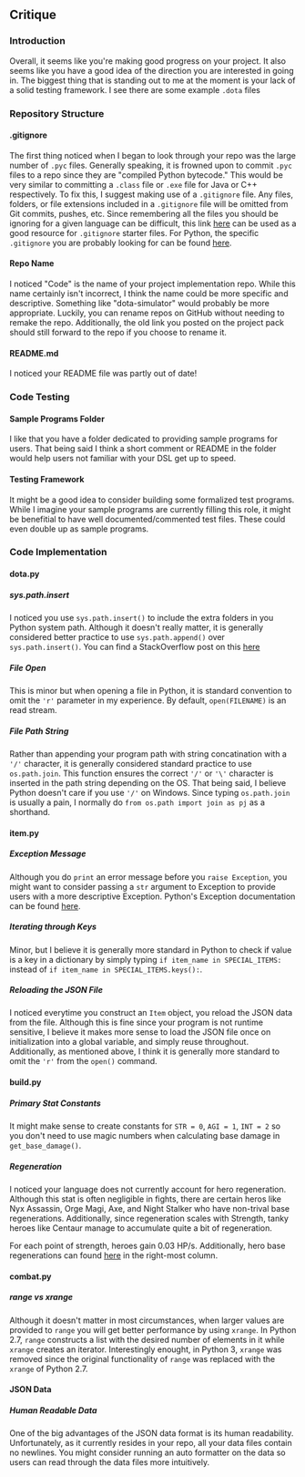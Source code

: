 
## Critique

### Introduction

Overall, it seems like you're making good progress on your project. It also seems like you have
a good idea of the direction you are interested in going in. The biggest thing that is standing
out to me at the moment is your lack of a solid testing framework. I see there are some example
`.dota` files





### Repository Structure

#### .gitignore
The first thing noticed when I began to look through your repo was the large number of `.pyc`
files. Generally speaking, it is frowned upon to commit `.pyc` files to a repo since they are
"compiled Python bytecode." This would be very similar to committing a `.class` file or `.exe`
file for Java or C++ respectively. To fix this, I suggest making use of a `.gitignore` file.
Any files, folders, or file extensions included in a `.gitignore` file will be omitted from
Git commits, pushes, etc. Since remembering all the files you should be ignoring for a given
language can be difficult, this link [here](https://github.com/github/gitignore) can be used
as a good resource for `.gitignore` starter files. For Python, the specific `.gitignore` you
are probably looking for can be found
[here](https://github.com/github/gitignore/blob/master/Python.gitignore).

#### Repo Name
I noticed "Code" is the name of your project implementation repo. While this name certainly
isn't incorrect, I think the name could be more specific and descriptive. Something like
"dota-simulator" would probably be more appropriate. Luckily, you can rename repos on
GitHub without needing to remake the repo. Additionally, the old link you posted on the
project pack should still forward to the repo if you choose to rename it.

#### README.md
I noticed your README file was partly out of date!





### Code Testing

#### Sample Programs Folder
I like that you have a folder dedicated to providing sample programs for users. That being
said I think a short comment or README in the folder would help users not familiar with your
DSL get up to speed.

#### Testing Framework
It might be a good idea to consider building some formalized test programs. While I imagine
your sample programs are currently filling this role, it might be benefitial to have well
documented/commented test files. These could even double up as sample programs.





### Code Implementation

#### dota.py

##### sys.path.insert
I noticed you use `sys.path.insert()` to include the extra folders in you Python system path.
Although it doesn't really matter, it is generally considered better practice to use
`sys.path.append()` over `sys.path.insert()`. You can find a StackOverflow post on this
[here](http://stackoverflow.com/questions/10095037/why-use-sys-path-appendpath-instead-of-sys-path-insert1-path)

##### File Open
This is minor but when opening a file in Python, it is standard convention to omit the `'r'` parameter
in my experience. By default, `open(FILENAME)` is an read stream.

##### File Path String
Rather than appending your program path with string concatination with a `'/'` character, it is
generally considered standard practice to use `os.path.join`. This function ensures the correct
`'/'` or `'\'` character is inserted in the path string depending on the OS. That being said, I
believe Python doesn't care if you use `'/'` on Windows. Since typing `os.path.join` is usually
a pain, I normally do `from os.path import join as pj` as a shorthand.



#### item.py

##### Exception Message
Although you do `print` an error message before you `raise Exception`, you might want to consider passing
a `str` argument to Exception to provide users with a more descriptive Exception. Python's Exception
documentation can be found [here](https://docs.python.org/2/tutorial/errors.html#handling-exceptions).

##### Iterating through Keys
Minor, but I believe it is generally more standard in Python to check if value is a key in a dictionary by simply typing `if item_name in SPECIAL_ITEMS:` instead of `if item_name in SPECIAL_ITEMS.keys():`.

##### Reloading the JSON File
I noticed everytime you construct an `Item` object, you reload the JSON data from the file. Although this
is fine since your program is not runtime sensitive, I believe it makes more sense to load the JSON
file once on initialization into a global variable, and simply reuse throughout. Additionally, as
mentioned above, I think it is generally more standard to omit the `'r'` from the `open()` command.



#### build.py

##### Primary Stat Constants
It might make sense to create constants for `STR = 0`, `AGI = 1`, `INT = 2` so you don't need to use
magic numbers when calculating base damage in `get_base_damage()`.

##### Regeneration
I noticed your language does not currently account for hero regeneration. Although this stat is
often negligible in fights, there are certain heros like Nyx Assassin, Orge Magi, Axe, and Night
Stalker who have non-trival base regenerations. Additionally, since regeneration scales with
Strength, tanky heroes like Centaur manage to accumulate quite a bit of regeneration.

For each point of strength, heroes gain 0.03 HP/s. Additionally, hero base regenerations can
found [here](http://dota2.gamepedia.com/Table_of_hero_attributes) in the right-most column.



#### combat.py

##### range vs xrange
Although it doesn't matter in most circumstances, when larger values are provided to `range`
you will get better performance by using `xrange`. In Python 2.7, `range` constructs a list
with the desired number of elements in it while `xrange` creates an iterator. Interestingly
enought, in Python 3, `xrange` was removed since the original functionality of `range` was
replaced with the `xrange` of Python 2.7.



#### JSON Data

##### Human Readable Data
One of the big advantages of the JSON data format is its human readability. Unfortunately, as
it currently resides in your repo, all your data files contain no newlines. You might consider
running an auto formatter on the data so users can read through the data files more intuitively.
